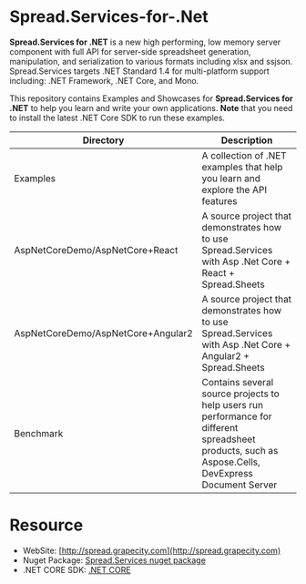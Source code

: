 # Spread.Services-for-.Net
**Spread.Services for .NET** is a new high performing, low memory server component with full API for server-side spreadsheet generation, manipulation, and serialization to various formats including xlsx and ssjson. Spread.Services targets .NET Standard 1.4 for multi-platform support including: .NET Framework, .NET Core, and Mono.

This repository contains Examples and Showcases for **Spread.Services for .NET** to help you learn and write your own applications. **Note** that you need to install the latest .NET Core SDK to run these examples.

| Directory    | Description    |
| ------------- |-------------|
| Examples     | A collection of .NET examples that help you learn and explore the API features |
| AspNetCoreDemo/AspNetCore+React     | A source project that demonstrates how to use Spread.Services with Asp .Net Core + React + Spread.Sheets      |
| AspNetCoreDemo/AspNetCore+Angular2     | A source project that demonstrates how to use Spread.Services with Asp .Net Core + Angular2 + Spread.Sheets      |
| Benchmark | Contains several source projects to help users run performance for different spreadsheet products, such as Aspose.Cells, DevExpress Document Server|

# Resource
* WebSite: [http://spread.grapecity.com](http://spread.grapecity.com)
* Nuget Package: [Spread.Services nuget package](https://www.nuget.org/packages/Spread.Services/1.0.0-rc)
* .NET CORE SDK: [.NET CORE](https://www.microsoft.com/net/core)
